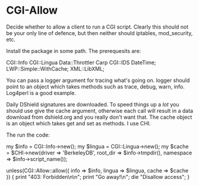 CGI-Allow
=========

Decide whether to allow a client to run a CGI script.  Clearly this should not be your only line of defence, but
then neither should iptables, mod_security, etc.

Install the package in some path.  The prerequesits are:

CGI::Info
CGI::Lingua
Data::Throttler
Carp
CGI::IDS
DateTime;
LWP::Simple::WithCache;
XML::LibXML;

You can pass a logger argument for tracing what's going on.  logger should point to an object which takes methods such as trace,
debug, warn, info.  Log4perl is a good example.

Daily DShield signatures are downloaded.  To speed things up a *lot* you should use give the cache argument, otherwise each
call will result in a data download from dshield.org and you really don't want that. The cache object is an object which
takes get and set as methods.  I use CHI.

The run the code:

my $info = CGI::Info->new();
my $lingua = CGI::Lingua->new();
my $cache = $CHI->new(driver => 'BerkeleyDB', root_dir => $info->tmpdir(), namespace => $info->script_name());

unless(CGI::Allow::allow({ info => $info, lingua => $lingua, cache => $cache }) {
	print "403: Forbidden\n\n";
	print "Go away!\n";
	die "Disallow access";
}
